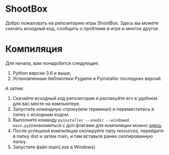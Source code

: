 ﻿# ShootBox
Добро пожаловать на репозиторию игры ShootBox. Здесь вы можете скачать исходный код, сообщить о проблеме в игре и многое другое.

# Компиляция

Для начала, вам понадобится следующее:

 1. Python версии 3.6 и выше,
 2. Установленные библиотеки Pygame и Pyinstaller последних версий.

А затем:

 1. Скачайте исходный код репозитория и распакуйте его в удобном для вас месте на компьютере.
 2. Запустите командную строку(или терминал) и переместитесь в папку с исходным кодом.
 3. Выполните команду `pyinstaller --onedir --windowed main.py`(ознакомиться с доп.флагами для компиляции можно [здесь](https://pyinstaller.readthedocs.io/en/stable/usage.html)
 4. После успешной компиляции скопируйте папу resources, перейдите в папку dist и затем main, и там вставьте ранее скопированную папку.
 5. Запустите файл main(.exe в Windows)
